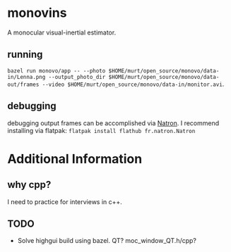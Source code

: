 # monovins
A monocular visual-inertial estimator.

## running
`bazel run monovo/app -- --photo $HOME/murt/open_source/monovo/data-in/Lenna.png --output_photo_dir $HOME/murt/open_source/monovo/data-out/frames --video $HOME/murt/open_source/monovo/data-in/monitor.avi`.

## debugging
debugging output frames can be accomplished via [Natron](https://natrongithub.github.io/). I recommend installing via flatpak: `flatpak install flathub fr.natron.Natron`

# Additional Information
## why cpp?
I need to practice for interviews in c++.

## TODO
* Solve highgui build using bazel. QT? moc_window_QT.h/cpp?
